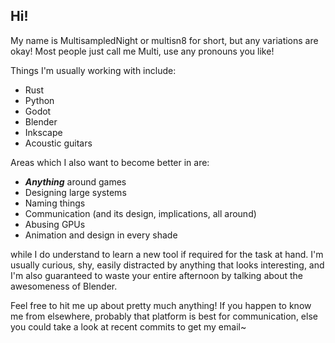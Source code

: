## Hi!

My name is MultisampledNight or multisn8 for short, but any variations are okay!
Most people just call me Multi, use any pronouns you like!

Things I'm usually working with include:

- Rust
- Python
- Godot
- Blender
- Inkscape
- Acoustic guitars

Areas which I also want to become better in are:

- ***Anything*** around games
- Designing large systems
- Naming things
- Communication (and its design, implications, all around)
- Abusing GPUs
- Animation and design in every shade

while I do understand to learn a new tool if required for the task at hand. I'm
usually curious, shy, easily distracted by anything that looks interesting, and
I'm also guaranteed to waste your entire afternoon by talking about the
awesomeness of Blender.

Feel free to hit me up about pretty much anything! If you happen to know me from
elsewhere, probably that platform is best for communication, else you could take
a look at recent commits to get my email~


<a style="display: none" rel="me" href="https://peoplemaking.games/@multisn8">Mastodon</a>
